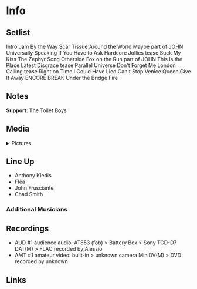 # Info

## Setlist

Intro Jam
By the Way
Scar Tissue
Around the World
Maybe part of JOHN
Universally Speaking
If You Have to Ask
Hardcore Jollies tease
Suck My Kiss
The Zephyr Song
Otherside
Fox on the Run part of JOHN
This Is the Place
Latest Disgrace tease
Parallel Universe
Don't Forget Me
London Calling tease
Right on Time
I Could Have Lied
Can't Stop
Venice Queen
Give It Away
ENCORE BREAK
Under the Bridge
Fire

## Notes

**Support**: The Toilet Boys

## Media 

<details>
  <summary>Pictures</summary>
  <!--<img alt="Setlist" title="Setlist" src="_.jpg" height="200" />-->
</details>

## Line Up

* Anthony Kiedis
* Flea
* John Frusciante
* Chad Smith

### Additional Musicians

## Recordings

* AUD #1 audience audio: AT853 (fob) > Battery Box > Sony TCD-D7 DAT(M) > FLAC recorded by Alessio  
* AMT #1 amateur video: built-in > unknown camera MiniDV(M) > DVD recorded by unknown

## Links


